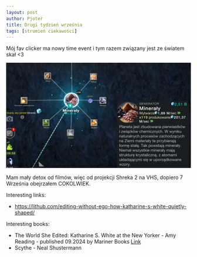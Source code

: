 ```yaml
---
layout: post
author: Pjoter
title: Drugi tydzień września
tags: [strumień ciekawości]
---
```


Mój fav clicker ma nowy time event i tym razem związany jest ze światem skał <3

<img width="690" src="/assets/images/cell_to_singlularity_rocks.png">


Mam mały detox od filmów, więc od projekcji Shreka 2 na VHS, dopiero 7 Września obejrzałem COKOLWIEK.

Interesting links:


- https://lithub.com/editing-without-ego-how-katharine-s-white-quietly-shaped/


Interesting books:

- The World She Edited: Katharine S. White at the New Yorker - Amy Reading - published 09.2024 by Mariner Books [Link](https://www.goodreads.com/book/show/195853528-katharine-white)
- Scythe - Neal Shustermann